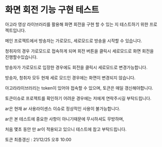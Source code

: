 # 화면 회전 기능 구현 테스트

아고라 영상 라이브러리를 활용해 화면 회전을 구현 할 수 있는 지 테스트하기 위한 프로젝트입니다.

메인 프로젝트에서 방송자는 가로모드, 세로모드로 방송을 시작할 수 있습니다.

청취자의 경우 가로모드로 접속하게 되며 회전 버튼을 클릭시 세로모드로 화면 회전을 진행할수있습니다.

방송자가 가로모드로 입장한 경우에도 회전을 클릭시 세로모드로 변경가능합니다.

방송자, 청취자 모두 현재 세로 모드인 경우에는 화면이 변경되지 않습니다.

아고라라이브러리는 token이 있어야 접속할 수 있으며, 토큰은 매일 갱신해야합니다.

토큰이슈로 프로젝트를 확인하기 어려운 경우에는 저에게 연락주시길 부탁드립니다.

ar은 현재 ar 사용라이센스 이슈로 정상적인 사용이 불가능합니다.

ar은 본 테스트에 중요한 사항이 아니기때문에 무시하셔도 무방하며,

처음 몇초 동안 만 ar이 적용되고 있으니 테스트에 참고 부탁드립니다.

토큰 최종갱신 : 21/12/25 오후 10:00